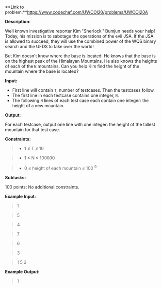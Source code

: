 **Link to problem:**https://www.codechef.com/UWCOI20/problems/UWCOI20A

**Description:**

Well known investigative reporter Kim "Sherlock'' Bumjun needs your help! Today, his mission is to sabotage the operations of the evil JSA. If the JSA is allowed to succeed, they will use the combined power of the WQS binary search and the UFDS to take over the world!

But Kim doesn't know where the base is located. He knows that the base is on the highest peak of the Himalayan Mountains. He also knows the heights of each of the `N` mountains. Can you help Kim find the height of the mountain where the base is located?

**Input:**

- First line will contain `T`, number of testcases. Then the testcases follow.
- The first line in each testcase contains one integer, `N`.
- The following `N` lines of each test case each contain one integer: the height of a new mountain.

**Output:**

For each testcase, output one line with one integer: the height of the tallest mountain for that test case.

**Constraints:**
 
 > - 1 ≤ T ≤ 10
 
 > - 1 ≤ N ≤ 100000 
 
 > - 0 ≤ height of each mountain  ≤ 100 <sup>9</sup> 
 
 **Subtasks:**
 
 100 points: No additional constraints.
 
 **Example Input:**
 
 > 1
 
 > 5
 
 > 4
 
 > 7
 
 > 6
 
 > 3
 
 > 1
 > 5 3

 **Example Output:**
 
 > 1
